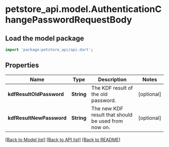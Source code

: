 # petstore_api.model.AuthenticationChangePasswordRequestBody

## Load the model package
```dart
import 'package:petstore_api/api.dart';
```

## Properties
Name | Type | Description | Notes
------------ | ------------- | ------------- | -------------
**kdfResultOldPassword** | **String** | The KDF result of the old password. | [optional] 
**kdfResultNewPassword** | **String** | The new KDF result that should be used from now on. | [optional] 

[[Back to Model list]](../README.md#documentation-for-models) [[Back to API list]](../README.md#documentation-for-api-endpoints) [[Back to README]](../README.md)


